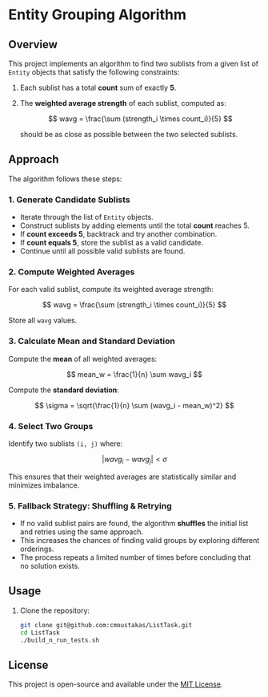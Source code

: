 # Entity Grouping Algorithm

## Overview
This project implements an algorithm to find two sublists from a given list of `Entity` objects that satisfy the following constraints:

1. Each sublist has a total **count** sum of exactly **5**.
2. The **weighted average strength** of each sublist, computed as:

   $$
   wavg = \frac{\sum (strength_i \times count_i)}{5} 
   $$
   
   should be as close as possible between the two selected sublists.

## Approach
The algorithm follows these steps:

### 1. Generate Candidate Sublists
- Iterate through the list of `Entity` objects.
- Construct sublists by adding elements until the total **count** reaches 5.
- If **count exceeds 5**, backtrack and try another combination.
- If **count equals 5**, store the sublist as a valid candidate.
- Continue until all possible valid sublists are found.

### 2. Compute Weighted Averages
 For each valid sublist, compute its weighted average strength:
   
   $$
   wavg = \frac{\sum (strength_i \times count_i)}{5} 
   $$

 Store all `wavg` values.

### 3. Calculate Mean and Standard Deviation
  Compute the **mean** of all weighted averages:
  
   $$
   mean_w = \frac{1}{n} \sum wavg_i
   $$

  Compute the **standard deviation**:
  
  $$
  \sigma = \sqrt{\frac{1}{n} \sum (wavg_i - mean_w)^2}
  $$

### 4. Select Two Groups
  Identify two sublists `(i, j)` where:
  
  $$
  |wavg_i - wavg_j| < \sigma
  $$
  
 This ensures that their weighted averages are statistically similar and minimizes imbalance.

### 5. Fallback Strategy: Shuffling & Retrying
- If no valid sublist pairs are found, the algorithm **shuffles** the initial list and retries using the same approach.
- This increases the chances of finding valid groups by exploring different orderings.
- The process repeats a limited number of times before concluding that no solution exists.

## Usage
1. Clone the repository:
   ```sh
   git clone git@github.com:cmoustakas/ListTask.git
   cd ListTask
   ./build_n_run_tests.sh
   ```
## License
This project is open-source and available under the [MIT License](LICENSE).

